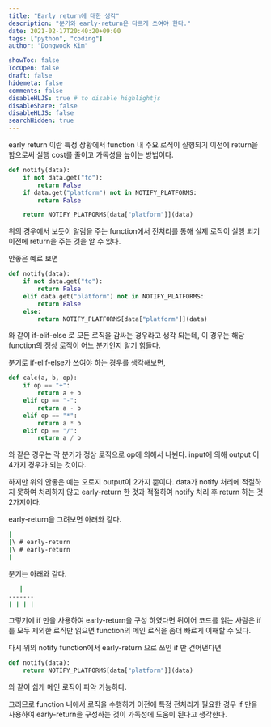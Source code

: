 ```yaml
---
title: "Early return에 대한 생각"
description: "분기와 early-return은 다르게 쓰여야 한다."
date: 2021-02-17T20:40:20+09:00
tags: ["python", "coding"]
author: "Dongwook Kim"

showToc: false
TocOpen: false
draft: false
hidemeta: false
comments: false
disableHLJS: true # to disable highlightjs
disableShare: false
disableHLJS: false
searchHidden: true
---
```


early return 이란 특정 상황에서 function 내 주요 로직이 실행되기 이전에 return을 함으로써 실행 cost를 줄이고 가독성을 높이는 방법이다.

```python
def notify(data):
    if not data.get("to"):
        return False
    if data.get("platform") not in NOTIFY_PLATFORMS:
        return False

    return NOTIFY_PLATFORMS[data["platform"]](data)
```

위의 경우에서 보듯이 알림을 주는 function에서 전처리를 통해 실제 로직이 실행 되기 이전에 return을 주는 것을 알 수 있다.

안좋은 예로 보면

```python
def notify(data):
    if not data.get("to"):
        return False
    elif data.get("platform") not in NOTIFY_PLATFORMS:
        return False
    else:
        return NOTIFY_PLATFORMS[data["platform"]](data)
```

와 같이 if-elif-else 로 모든 로직을 감싸는 경우라고 생각 되는데, 이 경우는 해당 function의 정상 로직이 어느 분기인지 알기 힘들다.

분기로 if-elif-else가 쓰여야 하는 경우를 생각해보면, 

```python
def calc(a, b, op):
    if op == "+":
        return a + b
    elif op == "-":
        return a - b
    elif op == "*":
        return a * b
    elif op == "/":
        return a / b
```

와 같은 경우는 각 분기가 정상 로직으로 op에 의해서 나뉜다. input에 의해 output 이 4가지 경우가 되는 것이다.

하지만 위의 안좋은 예는 오로지 output이 2가지 뿐이다. data가 notify 처리에 적절하지 못하여 처리하지 않고 early-return 한 것과 적절하여 notify 처리 후 return 하는 것 2가지이다.

early-return을 그려보면 아래와 같다.
```bash
|
|\ # early-return
|\ # early-return
|
```

분기는 아래와 같다.
```bash
   |
-------
| | | |
```

그렇기에 if 만을 사용하여 early-return을 구성 하였다면 뒤이어 코드를 읽는 사람은 if를 모두 제외한 로직만 읽으면 function의 메인 로직을 좀더 빠르게 이해할 수 있다.

다시 위의 notify function에서 early-return 으로 쓰인 if 만 걷어낸다면

```python
def notify(data):
    return NOTIFY_PLATFORMS[data["platform"]](data)
```
와 같이 쉽게 메인 로직이 파악 가능하다.

그러므로 function 내에서 로직을 수행하기 이전에 특정 전처리가 필요한 경우 if 만을 사용하여 early-return을 구성하는 것이 가독성에 도움이 된다고 생각한다.